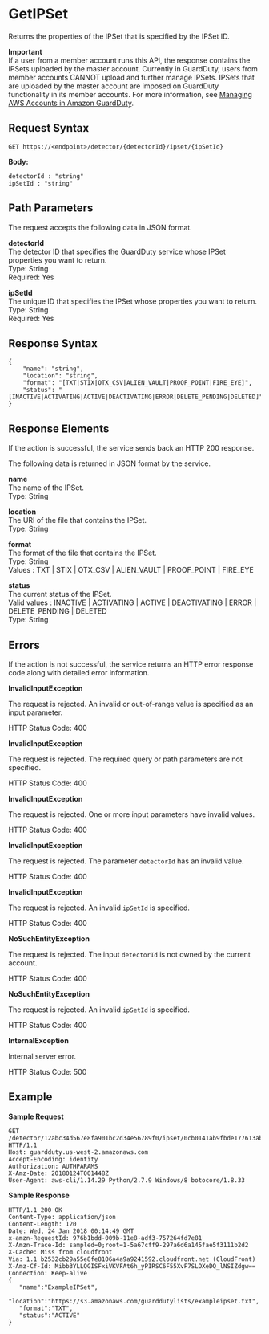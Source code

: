 # GetIPSet<a name="get-ip-set"></a>

Returns the properties of the IPSet that is specified by the IPSet ID\.

**Important**  
If a user from a member account runs this API, the response contains the IPSets uploaded by the master account\. Currently in GuardDuty, users from member accounts CANNOT upload and further manage IPSets\. IPSets that are uploaded by the master account are imposed on GuardDuty functionality in its member accounts\. For more information, see [Managing AWS Accounts in Amazon GuardDuty](guardduty_accounts.md)\.

## Request Syntax<a name="get-ip-set-request-syntax"></a>

```
GET https://<endpoint>/detector/{detectorId}/ipset/{ipSetId}
```

**Body:**

```
detectorId : "string"
ipSetId : "string"
```

## Path Parameters<a name="get-ip-set-path-parameters"></a>

The request accepts the following data in JSON format\.

**detectorId**  
The detector ID that specifies the GuardDuty service whose IPSet properties you want to return\.  
Type: String  
Required: Yes

**ipSetId**  
The unique ID that specifies the IPSet whose properties you want to return\.  
Type: String  
Required: Yes

## Response Syntax<a name="get-ip-set-response-syntax"></a>

```
{
    "name": "string",
    "location": "string",
    "format": "[TXT|STIX|OTX_CSV|ALIEN_VAULT|PROOF_POINT|FIRE_EYE]",
    "status": "[INACTIVE|ACTIVATING|ACTIVE|DEACTIVATING|ERROR|DELETE_PENDING|DELETED]"
}
```

## Response Elements<a name="get-ip-set-response-parameters"></a>

If the action is successful, the service sends back an HTTP 200 response\.

The following data is returned in JSON format by the service\.

**name**  
The name of the IPSet\.  
Type: String

**location**  
The URI of the file that contains the IPSet\.  
Type: String

**format**  
The format of the file that contains the IPSet\.  
Type: String  
Values : TXT \| STIX \| OTX\_CSV \| ALIEN\_VAULT \| PROOF\_POINT \| FIRE\_EYE

**status**  
The current status of the IPSet\.  
Valid values : INACTIVE \| ACTIVATING \| ACTIVE \| DEACTIVATING \| ERROR \| DELETE\_PENDING \| DELETED  
Type: String

## Errors<a name="get-ip-set-errors"></a>

If the action is not successful, the service returns an HTTP error response code along with detailed error information\.

**InvalidInputException**

The request is rejected\. An invalid or out\-of\-range value is specified as an input parameter\.

HTTP Status Code: 400 

**InvalidInputException**

The request is rejected\. The required query or path parameters are not specified\.

HTTP Status Code: 400 

**InvalidInputException**

The request is rejected\. One or more input parameters have invalid values\.

HTTP Status Code: 400 

**InvalidInputException**

The request is rejected\. The parameter `detectorId` has an invalid value\.

HTTP Status Code: 400 

**InvalidInputException**

The request is rejected\. An invalid `ipSetId` is specified\.

HTTP Status Code: 400 

**NoSuchEntityException**

The request is rejected\. The input `detectorId` is not owned by the current account\.

HTTP Status Code: 400 

**NoSuchEntityException**

The request is rejected\. An invalid `ipSetId` is specified\.

HTTP Status Code: 400 

**InternalException**

Internal server error\.

HTTP Status Code: 500 

## Example<a name="get-ip-set-example"></a>

**Sample Request**

```
GET /detector/12abc34d567e8fa901bc2d34e56789f0/ipset/0cb0141ab9fbde177613ab9436212e90 HTTP/1.1
Host: guardduty.us-west-2.amazonaws.com
Accept-Encoding: identity
Authorization: AUTHPARAMS
X-Amz-Date: 20180124T001448Z
User-Agent: aws-cli/1.14.29 Python/2.7.9 Windows/8 botocore/1.8.33
```

**Sample Response**

```
HTTP/1.1 200 OK
Content-Type: application/json
Content-Length: 120
Date: Wed, 24 Jan 2018 00:14:49 GMT
x-amzn-RequestId: 976b1bdd-009b-11e8-adf3-757264fd7e81
X-Amzn-Trace-Id: sampled=0;root=1-5a67cff9-297a6d6a145fae5f3111b2d2
X-Cache: Miss from cloudfront
Via: 1.1 b2532cb29a55e8fe8106a4a9a9241592.cloudfront.net (CloudFront)
X-Amz-Cf-Id: Mibb3YLLQGISFxiVKVFAt6h_yPIRSC6F55XvF7SLOXeDQ_lNSIZdgw==
Connection: Keep-alive
{  
   "name":"ExampleIPSet",
   "location":"https://s3.amazonaws.com/guarddutylists/exampleipset.txt",
   "format":"TXT",
   "status":"ACTIVE"
}
```